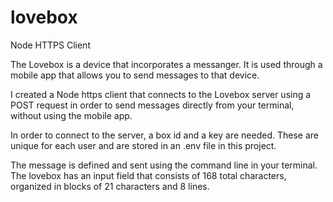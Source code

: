 # lovebox
Node HTTPS Client

The Lovebox is a device that incorporates a messanger. It is used through a mobile app that allows you to send messages to that device.

I created a Node https client that connects to the Lovebox server using a POST request in order to send messages directly from your terminal, without using the mobile app. 

In order to connect to the server, a box id and a key are needed. These are unique for each user and are stored in an .env file in this project.

The message is defined and sent using the command line in your terminal. The lovebox has an input field that consists of 168 total characters, organized in blocks of 21 characters and 8 lines.
